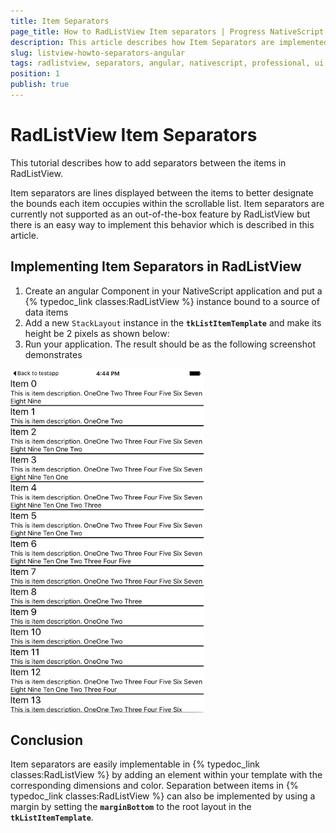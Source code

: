 ```yaml
---
title: Item Separators
page_title: How to RadListView Item separators | Progress NativeScript UI Documentation
description: This article describes how Item Separators are implemented with RadListView.
slug: listview-howto-separators-angular
tags: radlistview, separators, angular, nativescript, professional, ui
position: 1
publish: true
---
```

# RadListView Item Separators
This tutorial describes how to add separators between the items in RadListView.

Item separators are lines displayed between the items to better designate the bounds each item occupies within the scrollable list. Item separators are currently not supported as an out-of-the-box feature by RadListView but there is an easy way to implement this behavior which is described in this article.

## Implementing Item Separators in RadListView

1. Create an angular Component in your NativeScript application and put a {% typedoc_link classes:RadListView %} instance bound to a source of data items
2. Add a new `StackLayout` instance in the **`tkListItemTemplate`** and make its height be 2 pixels as shown below:
3. Run your application. The result should be as the following screenshot demonstrates

<snippet id='listview-angular-item-separator'/>

![TelerikUI-RadListView-Getting-Started](../../../img/ns_ui/list-view-howto-separators_1.png "iOS")

## Conclusion
Item separators are easily implementable in {% typedoc_link classes:RadListView %} by adding an element within your template with the corresponding dimensions and color. Separation between items in {% typedoc_link classes:RadListView %} can also be implemented by using a margin by setting the **`marginBottom`** to the root layout in the **`tkListItemTemplate`**.
